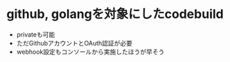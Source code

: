 # github, golangを対象にしたcodebuild
- privateも可能
- ただGithubアカウントとOAuth認証が必要
- webhook設定もコンソールから実施したほうが早そう
